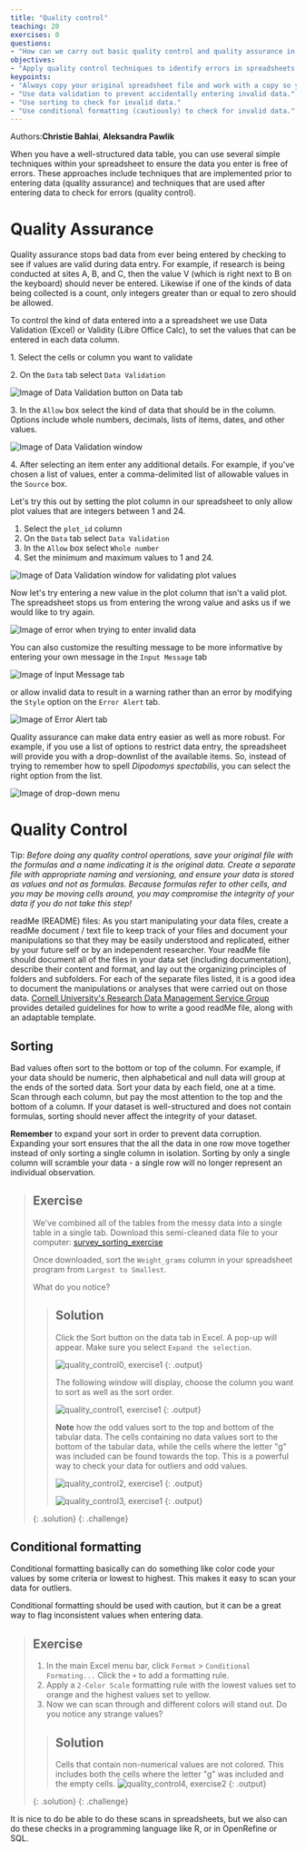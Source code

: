 ```yaml
---
title: "Quality control"
teaching: 20
exercises: 0
questions:
- "How can we carry out basic quality control and quality assurance in spreadsheets?"
objectives:
- "Apply quality control techniques to identify errors in spreadsheets and limit incorrect data entry."
keypoints:
- "Always copy your original spreadsheet file and work with a copy so you don't affect the raw data."
- "Use data validation to prevent accidentally entering invalid data."
- "Use sorting to check for invalid data."
- "Use conditional formatting (cautiously) to check for invalid data."
---
```


Authors:**Christie Bahlai**, **Aleksandra Pawlik**<br>

When you have a well-structured data table, you can use several simple
techniques within your spreadsheet to ensure the data you enter is
free of errors. These approaches include techniques that are
implemented prior to entering data (quality assurance) and
techniques that are used after entering data to check for errors
(quality control).

# Quality Assurance

Quality assurance stops bad data from ever being entered by checking to see if
values are valid during data entry. For example, if research is being conducted
at sites A, B, and C, then the value V (which is right next to B on the
keyboard) should never be entered. Likewise if one of the kinds of data being
collected is a count, only integers greater than or equal to zero should be
allowed.

To control the kind of data entered into a a spreadsheet we use Data Validation
(Excel) or Validity (Libre Office Calc), to set the values that can be entered
in each data column.

1\. Select the cells or column you want to validate

2\. On the `Data` tab select `Data Validation`

![Image of Data Validation button on Data tab](../fig/data_validation.png)

3\. In the `Allow` box select the kind of data that should be in the
   column. Options include whole numbers, decimals, lists of items, dates, and
   other values.

![Image of Data Validation window](../fig/data_validation_window.png)
   
4\. After selecting an item enter any additional details. For example, if you've
   chosen a list of values, enter a comma-delimited list of allowable
   values in the `Source` box.

Let's try this out by setting the plot column in our spreadsheet to only allow
plot values that are integers between 1 and 24.

1. Select the `plot_id` column
2. On the `Data` tab select `Data Validation`
3. In the `Allow` box select `Whole number`
4. Set the minimum and maximum values to 1 and 24.

![Image of Data Validation window for validating plot values](../fig/plot_validation.png)

Now let's try entering a new value in the plot column that isn't a valid
plot. The spreadsheet stops us from entering the wrong value and asks us if we
would like to try again.

![Image of error when trying to enter invalid data](../fig/invalid_value.png)

You can also customize the resulting message to be more informative by entering
your own message in the `Input Message` tab

![Image of Input Message tab](../fig/input_message.png)

or allow invalid data to result in a warning rather than an error by modifying the `Style`
option on the `Error Alert` tab.

![Image of Error Alert tab](../fig/error_alert.png)

Quality assurance can make data entry easier as well as more robust. For
example, if you use a list of options to restrict data entry, the spreadsheet
will provide you with a drop-downlist of the available items. So, instead of
trying to remember how to spell *Dipodomys spectabilis*, you can select the
right option from the list.

![Image of drop-down menu](../fig/drop_down_list.png)

# Quality Control

Tip: *Before doing any quality control operations, save your original file with the formulas and a name indicating it is the original
data. Create a separate file with appropriate naming and versioning, and ensure your data is stored as values and not as formulas. 
Because formulas refer to other cells, and you may be moving cells around, you may compromise the integrity of your data if you do not
take this step!*

readMe (README) files: As you start manipulating your data files, create a readMe document / text file to keep track of your files and
document your manipulations so that they may be easily understood and replicated, either by your future self or by an independent
researcher. Your readMe file should document all of the files in your data set (including documentation), describe their content and
format, and lay out the organizing principles of folders and subfolders. For each of the separate files listed, it is a good idea to
document the manipulations or analyses that were carried out on those data. 
[Cornell University's Research Data Management Service Group](https://data.research.cornell.edu/content/readme) provides detailed
guidelines for how to write a good readMe file, along with an adaptable template.

## Sorting
Bad values often sort to the bottom or top of the column. For example, if your data should be numeric, then alphabetical and null data
will group at the ends of the sorted data. Sort your data by each field, one at a time. Scan through each column, but pay the most
attention to the top and the bottom of a column. 
If your dataset is well-structured and does not contain formulas, sorting should never affect the integrity of your dataset.

**Remember** to expand your sort in order to prevent data corruption. Expanding your sort ensures that the all the data in one row move together instead of only sorting a single column in isolation. Sorting by only a single column will scramble your data - a single row will no longer represent an individual observation.

> ## Exercise   
>
> We've combined all of the tables from the messy data into a single table in a single tab. Download this semi-cleaned data file to your computer: [survey_sorting_exercise](https://github.com/lmichael107/spreadsheet-ecology-lesson/blob/gh-pages/data/survey_sorting_exercise.xls?raw=true)
>
> Once downloaded, sort the `Weight_grams` column in your spreadsheet program from `Largest to Smallest`. 
>
> What do you notice?
>
> > ## Solution
> > 
> > Click the Sort button on the data tab in Excel. A pop-up will appear. Make sure you select `Expand the selection`.
> >
> > ![quality_control0, exercise1](../fig/sorting_button.png)
> > {: .output}
> >
> > The following window will display, choose the column you want to sort as well as the sort order.
> >
> > ![quality_control1, exercise1](../fig/sorting_example.png)
> > {: .output}
> > 
> > 
> > **Note** how the odd values sort to the top and bottom of the tabular data. 
> > The cells containing no data values sort to the bottom of the tabular data, while the cells where the letter "g" was included can be found towards the top. This is a powerful way to check your data for outliers and odd values.
> > 
> > ![quality_control2, exercise1](../fig/sorting_solution_1.png)
> > {: .output}
> >
> > ![quality_control3, exercise1](../fig/sorting_solution_2.png)
> > {: .output}
> > 
> {: .solution}
{: .challenge}



## Conditional formatting ##
Conditional formatting basically can do something like color code your values by some
criteria or lowest to highest. This makes it easy to scan your data for outliers.

Conditional formatting should be used with caution, but it can be a great way to flag inconsistent values when entering data.

> ## Exercise
> 1. In the main Excel menu bar, click `Format` > `Conditional Formating...` Click the `+` to add a formatting rule.
> 2. Apply a `2-Color Scale` formatting rule with the lowest values set to orange and the highest values set to yellow.
> 3. Now we can scan through and different colors will stand out. Do you notice any strange values?
> 
> > ## Solution
> > 
> > Cells that contain non-numerical values are not colored. This includes both the cells where the letter "g" was included and the empty cells. 
> > ![quality_control4, exercise2](../fig/conditional_formating.png)
> > {: .output}
> > 
> {: .solution}
{: .challenge} 

It is nice to do be able to do these scans in spreadsheets, but we also can do these
checks in a programming language like R, or in OpenRefine or SQL. 
